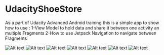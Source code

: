 # UdacityShoeStore
As a part of Udacity Advanced Android training this is a simple app to show how to use :
1-View Model to hold data and share it between one activity an multiple Fragments
2-How to use Jetpack Navigation to navigate between Fragments


<img src="/Images/1.jpg" alt="Alt text">
<img src="/Images/2.jpg" alt="Alt text">
<img src="/Images/3.jpg" alt="Alt text">
<img src="/Images/4.jpg" alt="Alt text">
<img src="/Images/5.jpg" alt="Alt text">
<img src="/Images/6.jpg" alt="Alt text">
<img src="/Images/7.jpg" alt="Alt text">

